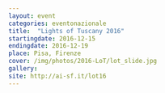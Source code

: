 ```yaml
---
layout: event
categories: eventonazionale
title:  "Lights of Tuscany 2016"
startingdate: 2016-12-15
endingdate: 2016-12-19
place: Pisa, Firenze
cover: /img/photos/2016-LoT/lot_slide.jpg
gallery: 
site: http://ai-sf.it/lot16
---
```

